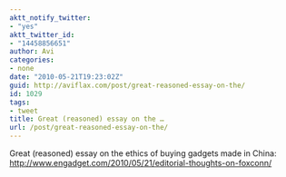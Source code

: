 ```yaml
---
aktt_notify_twitter:
- "yes"
aktt_twitter_id:
- "14458856651"
author: Avi
categories:
- none
date: "2010-05-21T19:23:02Z"
guid: http://aviflax.com/post/great-reasoned-essay-on-the/
id: 1029
tags:
- tweet
title: Great (reasoned) essay on the …
url: /post/great-reasoned-essay-on-the/
---
```

Great (reasoned) essay on the ethics of buying gadgets made in China: <a href="http://www.engadget.com/2010/05/21/editorial-thoughts-on-foxconn/" rel="nofollow">http://www.engadget.com/2010/05/21/editorial-thoughts-on-foxconn/</a>